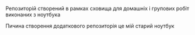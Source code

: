 Репозиторій створений 
в рамках сховища
для домашніх  і  групових робіт
виконаних з ноутбука



Пичина створення  додаткового репозиторія
це мій старий ноутбук
